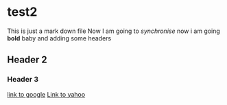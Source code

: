 # test2
This is just a mark down file
Now I am going to *synchronise*
now i am going **bold** baby
and adding some headers
## Header 2
### Header 3
[link to google](https://www.google.com)
[Link to yahoo][varlink]

[varlink]:[https://www.yahoo.com]
